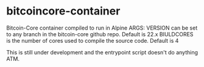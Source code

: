 # bitcoincore-container
Bitcoin-Core container compiled to run in Alpine
ARGS:
VERSION can be set to any branch in the bitcoin-core github repo. Default is 22.x
BIULDCORES is the number of cores used to compile the source code. Default is 4

This is still under development and the entrypoint script doesn't do anything ATM.
